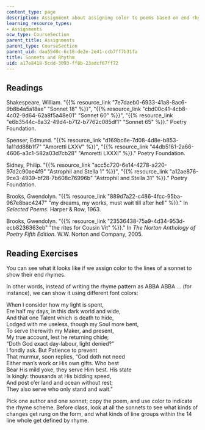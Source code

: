 ```yaml
---
content_type: page
description: Assignment about assigning color to poems based on end rhyme schemes.
learning_resource_types:
- Assignments
ocw_type: CourseSection
parent_title: Assignments
parent_type: CourseSection
parent_uid: daa55d0c-6c18-de2e-2e41-ccb7ff7b31fa
title: Sonnets and Rhythm
uid: a17e8418-5cdd-3093-ff8b-23adcf67ff72
---
```


Readings
--------

Shakespeare, William. "{{% resource_link "7e7daeb0-6933-41a8-8ac6-9b8b4a5a18ae" "Sonnet 18" %}}", "{{% resource_link "cbd00c41-4cb8-4c02-9d64-62a8f5a48e01" "Sonnet 60" %}}", "{{% resource_link "e6b3544c-8a32-49d4-b712-b7762c085df1" "Sonnet 65" %}}." Poetry Foundation.

Spenser, Edmund. "{{% resource_link "d169bc6e-7d08-4d8e-b853-1a11dd88b1f7" "Amoretti LXXV" %}}", "{{% resource_link "44db5161-2a66-4606-a3c1-582a03d7cb28" "Amoretti LXXXI" %}}." Poetry Foundation.

Sidney, Philip. "{{% resource_link "acc5c720-6e14-4278-a220-97d2c90ae4f9" "Astrophil and Stella 1" %}}", "{{% resource_link "a12ae876-9ce3-4939-bf28-7b608c76996b" "Astrophil and Stella 31" %}}." Poetry Foundation.

Brooks, Gwendolyn. "{{% resource_link "889d7a22-c486-4fcc-95ba-967e8bac4247" "my dreams, my works, must wait till after hell" %}}." In _Selected Poems_. Harper & Row, 1963.

Brooks, Gwendolyn. "{{% resource_link "23536438-75a9-4d34-953d-ecb8236363eb" "the rites for Cousin Vit" %}}." In _The Norton Anthology of Poetry Fifth Edition_. W.W. Norton and Company, 2005.

Reading Exercises
-----------------

You can see what it looks like if we assign color to the lines of a sonnet to show their end rhymes.

In other words, instead of writing the rhyme pattern as ABBA ABBA ... (for instance), we can show it using different font colors:

When I consider how my light is spent,  
Ere half my days, in this dark world and wide,  
And that one Talent which is death to hide,  
Lodged with me useless, though my Soul more bent,  
To serve therewith my Maker, and present,  
My true account, lest he returning chide;  
“Doth God exact day-labour, light denied?”  
I fondly ask. But Patience to prevent  
That murmur, soon replies, “God doth not need  
Either man’s work or His own gifts. Who best  
Bear His mild yoke, they serve Him best. His state  
Is kingly: thousands at His bidding speed,  
And post o’er land and ocean without rest;  
They also serve who only stand and wait.”

Pick one author and one sonnet; copy the poem, and use color to indicate the rhyme scheme. Before class, look at all the sonnets to see what kinds of changes get rung on the form, and what kinds of line groups within the 14 line whole get defined by rhyme.